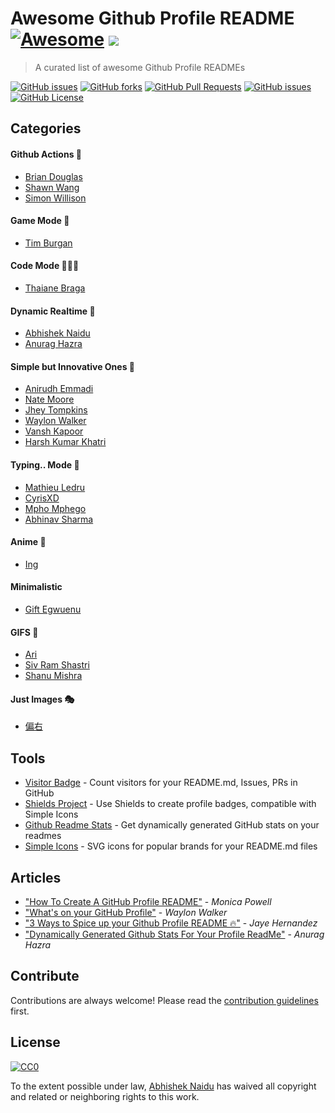 
# Awesome Github Profile README  [![Awesome](https://cdn.rawgit.com/sindresorhus/awesome/d7305f38d29fed78fa85652e3a63e154dd8e8829/media/badge.svg)](https://github.com/sindresorhus/awesome#readme) ![](https://visitor-badge.glitch.me/badge?page_id=abhisheknaiidu.awesome-github-profile-readme)
> A curated list of awesome Github Profile READMEs 

[![GitHub issues](https://img.shields.io/github/stars/abhisheknaiidu/awesome-github-profile-readme)](https://github.com/abhisheknaiidu/awesome-github-profile-readme/stargazers)
[![GitHub forks](https://img.shields.io/github/forks/abhisheknaiidu/awesome-github-profile-readme)](https://github.com/abhisheknaiidu/awesome-github-profile-readme/network/members)
[![GitHub Pull Requests](https://img.shields.io/github/issues-pr/abhisheknaiidu/awesome-github-profile-readme?style=plastic)](https://github.com/abhisheknaiidu/awesome-github-profile-readme/pulls)
[![GitHub issues](https://img.shields.io/github/issues/abhisheknaiidu/awesome-github-profile-readme?style=plastic)](https://github.com/abhisheknaiidu/awesome-github-profile-readme/issues)
[![GitHub License](https://img.shields.io/github/license/abhisheknaiidu/awesome-github-profile-readme)](https://github.com/abhisheknaiidu/awesome-github-profile-readme/blob/master/LICENSE)

## Categories

#### Github Actions 🤖
- [Brian Douglas](https://github.com/bdougie/bdougie)
- [Shawn Wang](https://github.com/sw-yx/sw-yx)
- [Simon Willison](https://github.com/simonw/simonw)

#### Game Mode 🚀
- [Tim Burgan](https://github.com/timburgan/timburgan)

#### Code Mode 👨🏽‍💻
- [Thaiane Braga](https://github.com/Thaiane/Thaiane)

#### Dynamic Realtime 💫
- [Abhishek Naidu](https://github.com/abhisheknaiidu/abhisheknaiidu)
- [Anurag Hazra](https://github.com/anuraghazra/anuraghazra)


#### Simple but Innovative Ones 🤗
- [Anirudh Emmadi](https://github.com/aemmadi)
- [Nate Moore](https://github.com/natemoo-re/natemoo-re)
- [Jhey Tompkins](https://github.com/jh3y/jh3y)
- [Waylon Walker](https://github.com/WaylonWalker/WaylonWalker)
- [Vansh Kapoor](https://github.com/vanshkapoor/vanshkapoor)
- [Harsh Kumar Khatri](https://github.com/harshkumarkhatri/harshkumarkhatri)

#### Typing.. Mode 🎰
- [Mathieu Ledru](https://github.com/matyo91/matyo91)
- [CyrisXD](https://github.com/CyrisXD/CyrisXD)
- [Mpho Mphego](https://github.com/mmphego/mmphego)
- [Abhinav Sharma](https://github.com/ABSphreak/ABSphreak)

#### Anime 👾
- [Ing](https://github.com/innng/innng)

#### Minimalistic
- [Gift Egwuenu](https://github.com/lauragift21/lauragift21)

#### GIFS 👻
- [Ari](https://github.com/ari-hacks/ari-hacks)
- [Siv Ram Shastri](https://github.com/Prince-Shivaram/Prince-Shivaram)
- [Shanu Mishra](https://github.com/Shanu1515/Shanu1515)

#### Just Images 🎭
- [偏右](https://github.com/afc163/afc163)

## Tools
- [Visitor Badge](https://visitor-badge.glitch.me/#docs) - Count visitors for your README.md, Issues, PRs in GitHub
- [Shields Project](https://shields.io/) - Use Shields to create profile badges, compatible with Simple Icons
- [Github Readme Stats](https://github.com/anuraghazra/github-readme-stats) - Get dynamically generated GitHub stats on your readmes
- [Simple Icons](https://github.com/simple-icons/simple-icons#cdn-usage) -  SVG icons for popular brands for your README.md files

## Articles 
- ["How To Create A GitHub Profile README"](https://www.aboutmonica.com/blog/how-to-create-a-github-profile-readme) - *Monica Powell*
- ["What's on your GitHub Profile"](https://dev.to/waylonwalker/what-s-on-your-github-profile-40p3) - *Waylon Walker*
- ["3 Ways to Spice up your Github Profile README 🔥"](https://dev.to/jayehernandez/3-ways-to-spice-up-your-github-profile-readme-1276) - *Jaye Hernandez*
- ["Dynamically Generated Github Stats For Your Profile ReadMe"](https://dev.to/anuraghazra/dynamically-generated-github-stats-for-your-profile-readme-o4g) - *Anurag Hazra*

## Contribute

Contributions are always welcome!
Please read the [contribution guidelines](contributing.md) first.

## License

[![CC0](https://licensebuttons.net/p/zero/1.0/88x31.png)](https://creativecommons.org/publicdomain/zero/1.0/)

To the extent possible under law, [Abhishek Naidu](https://abhisheknaidu.tech/) has waived all copyright and related or neighboring rights to this work.

